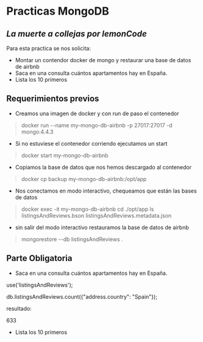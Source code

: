# Practicas MongoDB
## _La muerte a collejas por lemonCode_

Para esta practica se nos solicita:

- Montar un contendor docker de mongo y restaurar una base de datos de airbnb
- Saca en una consulta cuántos apartamentos hay en España.
- Lista los 10 primeros 

## Requerimientos previos
- Creamos una imagen de docker y con run de paso el contenedor
>docker run --name my-mongo-db-airbnb -p 27017:27017 -d mongo:4.4.3

- Si no estuviese el contenedor corriendo ejecutamos un start
>docker start my-mongo-db-airbnb

- Copiamos la base de datos que nos hemos descargado al contenedor
>docker cp backup my-mongo-db-airbnb:/opt/app

- Nos conectamos en modo interactivo, chequeamos que están las bases de datos 
>docker exec -it my-mongo-db-airbnb
>cd ./opt/app
>ls
>listingsAndReviews.bson  listingsAndReviews.metadata.json

- sin salir del modo interactivo restauramos la base de datos de airbnb
>mongorestore --db listingsAndReviews .

## Parte Obligatoria

- Saca en una consulta cuántos apartamentos hay en España.


use('listingsAndReviews');

db.listingsAndReviews.count({"address.country": "Spain"});

resultado:

633

- Lista los 10 primeros
